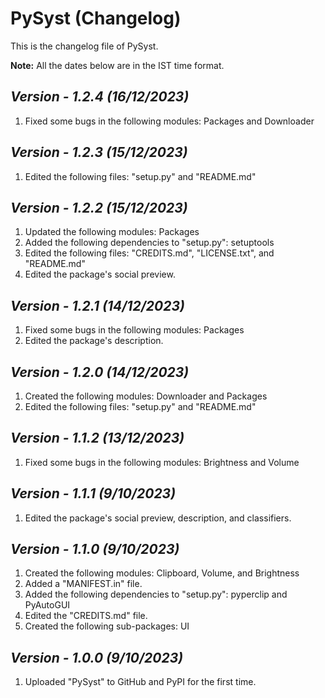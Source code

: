 # PySyst (Changelog)

This is the changelog file of PySyst.

**Note:** All the dates below are in the IST time format.

## <i>Version - 1.2.4 (16/12/2023)</i>

1. Fixed some bugs in the following modules: Packages and Downloader

## <i>Version - 1.2.3 (15/12/2023)</i>

1. Edited the following files: "setup.py" and "README.md"

## <i>Version - 1.2.2 (15/12/2023)</i>

1. Updated the following modules: Packages
2. Added the following dependencies to "setup.py": setuptools
3. Edited the following files: "CREDITS.md", "LICENSE.txt", and "README.md"
4. Edited the package's social preview.

## <i>Version - 1.2.1 (14/12/2023)</i>

1. Fixed some bugs in the following modules: Packages
2. Edited the package's description.

## <i>Version - 1.2.0 (14/12/2023)</i>

1. Created the following modules: Downloader and Packages
2. Edited the following files: "setup.py" and "README.md"

## <i>Version - 1.1.2 (13/12/2023)</i>

1. Fixed some bugs in the following modules: Brightness and Volume

## <i>Version - 1.1.1 (9/10/2023)</i>

1. Edited the package's social preview, description, and classifiers.

## <i>Version - 1.1.0 (9/10/2023)</i>

1. Created the following modules: Clipboard, Volume, and Brightness
2. Added a "MANIFEST.in" file.
3. Added the following dependencies to "setup.py": pyperclip and PyAutoGUI
4. Edited the "CREDITS.md" file.
5. Created the following sub-packages: UI

## <i>Version - 1.0.0 (9/10/2023)</i>

1. Uploaded "PySyst" to GitHub and PyPI for the first time.